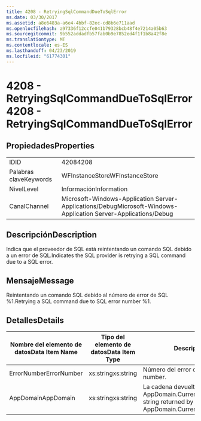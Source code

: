 ```yaml
---
title: 4208 - RetryingSqlCommandDueToSqlError
ms.date: 03/30/2017
ms.assetid: a8e6483a-a6e4-4bbf-82ec-cd8b6e711aad
ms.openlocfilehash: a97336f12ccfe041b79328bcb48f4e7214a05b63
ms.sourcegitcommit: 9b552addadfb57fab0b9e7852ed4f1f1b8a42f8e
ms.translationtype: MT
ms.contentlocale: es-ES
ms.lasthandoff: 04/23/2019
ms.locfileid: "61774301"
---
```

# <a name="4208---retryingsqlcommandduetosqlerror"></a><span data-ttu-id="3950a-102">4208 - RetryingSqlCommandDueToSqlError</span><span class="sxs-lookup"><span data-stu-id="3950a-102">4208 - RetryingSqlCommandDueToSqlError</span></span>
## <a name="properties"></a><span data-ttu-id="3950a-103">Propiedades</span><span class="sxs-lookup"><span data-stu-id="3950a-103">Properties</span></span>  
  
|||  
|-|-|  
|<span data-ttu-id="3950a-104">ID</span><span class="sxs-lookup"><span data-stu-id="3950a-104">ID</span></span>|<span data-ttu-id="3950a-105">4208</span><span class="sxs-lookup"><span data-stu-id="3950a-105">4208</span></span>|  
|<span data-ttu-id="3950a-106">Palabras clave</span><span class="sxs-lookup"><span data-stu-id="3950a-106">Keywords</span></span>|<span data-ttu-id="3950a-107">WFInstanceStore</span><span class="sxs-lookup"><span data-stu-id="3950a-107">WFInstanceStore</span></span>|  
|<span data-ttu-id="3950a-108">Nivel</span><span class="sxs-lookup"><span data-stu-id="3950a-108">Level</span></span>|<span data-ttu-id="3950a-109">Información</span><span class="sxs-lookup"><span data-stu-id="3950a-109">Information</span></span>|  
|<span data-ttu-id="3950a-110">Canal</span><span class="sxs-lookup"><span data-stu-id="3950a-110">Channel</span></span>|<span data-ttu-id="3950a-111">Microsoft-Windows-Application Server-Applications/Debug</span><span class="sxs-lookup"><span data-stu-id="3950a-111">Microsoft-Windows-Application Server-Applications/Debug</span></span>|  
  
## <a name="description"></a><span data-ttu-id="3950a-112">Descripción</span><span class="sxs-lookup"><span data-stu-id="3950a-112">Description</span></span>  
 <span data-ttu-id="3950a-113">Indica que el proveedor de SQL está reintentando un comando SQL debido a un error de SQL.</span><span class="sxs-lookup"><span data-stu-id="3950a-113">Indicates the SQL provider is retrying a SQL command due to a SQL error.</span></span>  
  
## <a name="message"></a><span data-ttu-id="3950a-114">Mensaje</span><span class="sxs-lookup"><span data-stu-id="3950a-114">Message</span></span>  
 <span data-ttu-id="3950a-115">Reintentando un comando SQL debido al número de error de SQL %1.</span><span class="sxs-lookup"><span data-stu-id="3950a-115">Retrying a SQL command due to SQL error number %1.</span></span>  
  
## <a name="details"></a><span data-ttu-id="3950a-116">Detalles</span><span class="sxs-lookup"><span data-stu-id="3950a-116">Details</span></span>  
  
|<span data-ttu-id="3950a-117">Nombre del elemento de datos</span><span class="sxs-lookup"><span data-stu-id="3950a-117">Data Item Name</span></span>|<span data-ttu-id="3950a-118">Tipo del elemento de datos</span><span class="sxs-lookup"><span data-stu-id="3950a-118">Data Item Type</span></span>|<span data-ttu-id="3950a-119">Descripción</span><span class="sxs-lookup"><span data-stu-id="3950a-119">Description</span></span>|  
|--------------------|--------------------|-----------------|  
|<span data-ttu-id="3950a-120">ErrorNumber</span><span class="sxs-lookup"><span data-stu-id="3950a-120">ErrorNumber</span></span>|<span data-ttu-id="3950a-121">xs:string</span><span class="sxs-lookup"><span data-stu-id="3950a-121">xs:string</span></span>|<span data-ttu-id="3950a-122">Número del error de SQL.</span><span class="sxs-lookup"><span data-stu-id="3950a-122">The SQL error number.</span></span>|  
|<span data-ttu-id="3950a-123">AppDomain</span><span class="sxs-lookup"><span data-stu-id="3950a-123">AppDomain</span></span>|<span data-ttu-id="3950a-124">xs:string</span><span class="sxs-lookup"><span data-stu-id="3950a-124">xs:string</span></span>|<span data-ttu-id="3950a-125">La cadena devuelta por AppDomain.CurrentDomain.FriendlyName.</span><span class="sxs-lookup"><span data-stu-id="3950a-125">The string returned by AppDomain.CurrentDomain.FriendlyName.</span></span>|
